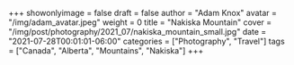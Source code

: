 +++
showonlyimage = false
draft = false
author = "Adam Knox"
avatar = "/img/adam_avatar.jpeg"
weight = 0
title = "Nakiska Mountain"
cover = "/img/post/photography/2021_07/nakiska_mountain_small.jpg"
date = "2021-07-28T00:01:01-06:00"
categories = ["Photography", "Travel"]
tags = ["Canada", "Alberta", "Mountains", "Nakiska"]
+++
<!--more-->
